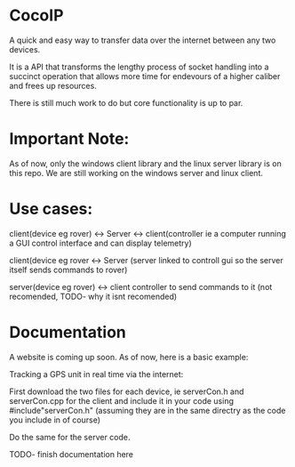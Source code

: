 # CocoIP
A quick and easy way to transfer data over the internet between any two devices.

It is a API that transforms the lengthy process of socket handling into a succinct operation that allows more time for endevours of a higher caliber and frees up resources.

There is still much work to do but core functionality is up to par.

# Important Note:
As of now, only the windows client library and the linux server library is on this repo. We are still working on the windows server and linux client.

# Use cases:
client(device eg rover) <-> Server <-> client(controller ie a computer running a GUI control interface and can display telemetry)

client(device eg rover <-> Server (server linked to controll gui so the server itself sends commands to rover)

server(device eg rover) <-> client controller to send commands to it (not recomended, TODO- why it isnt recomended)

# Documentation
A website is coming up soon. As of now, here is a basic example:

Tracking a GPS unit in real time via the internet:

First download the two files for each device, ie serverCon.h and serverCon.cpp for the client and include it in your code using #include"serverCon.h" (assuming they are in the same directry as the code you include in of course)

Do the same for the server code.

TODO- finish documentation here
